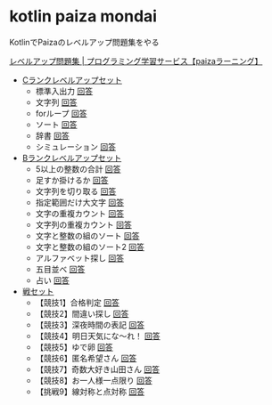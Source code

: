 # kotlin paiza mondai

KotlinでPaizaのレベルアップ問題集をやる

[レベルアップ問題集 | プログラミング学習サービス【paizaラーニング】](https://paiza.jp/works/mondai)

* [Cランクレベルアップセット](https://paiza.jp/works/mondai/c_rank_level_up_problems)
    * 標準入出力 [回答](src/cranklevelup/no01/Main.kt)
    * 文字列 [回答](src/cranklevelup/no02/Main.kt)
    * forループ [回答](src/cranklevelup/no03/Main.kt)
    * ソート [回答](src/cranklevelup/no04/Main.kt)
    * 辞書 [回答](src/cranklevelup/no05/Main.kt)
    * シミュレーション [回答](src/cranklevelup/no06/Main.kt)
* [Bランクレベルアップセット](https://paiza.jp/works/mondai/prob60/problem_index)
    * 5以上の整数の合計 [回答]()
    * 足すか掛けるか [回答]()
    * 文字列を切り取る [回答]()
    * 指定範囲だけ大文字 [回答]()
    * 文字の重複カウント [回答]()
    * 文字列の重複カウント [回答]()
    * 文字と整数の組のソート [回答]()
    * 文字と整数の組のソート2 [回答]()
    * アルファベット探し [回答]()
    * 五目並べ [回答]()
    * 占い [回答]()
* [戦セット](https://paiza.jp/works/mondai/warset/problem_index)
    * 【競技1】合格判定 [回答]()
    * 【競技2】間違い探し [回答]()
    * 【競技3】深夜時間の表記 [回答]()
    * 【競技4】明日天気にな〜れ！ [回答]()
    * 【競技5】ゆで卵 [回答]()
    * 【競技6】匿名希望さん [回答]()
    * 【競技7】奇数大好き山田さん [回答]()
    * 【競技8】お一人様一点限り [回答]()
    * 【挑戦9】線対称と点対称 [回答]()
